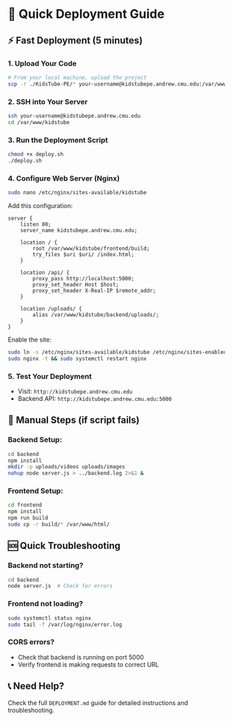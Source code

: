 # 🚀 Quick Deployment Guide

## ⚡ Fast Deployment (5 minutes)

### 1. Upload Your Code
```bash
# From your local machine, upload the project
scp -r ./KidsTube-PE/* your-username@kidstubepe.andrew.cmu.edu:/var/www/kidstube/
```

### 2. SSH into Your Server
```bash
ssh your-username@kidstubepe.andrew.cmu.edu
cd /var/www/kidstube
```

### 3. Run the Deployment Script
```bash
chmod +x deploy.sh
./deploy.sh
```

### 4. Configure Web Server (Nginx)
```bash
sudo nano /etc/nginx/sites-available/kidstube
```

Add this configuration:
```nginx
server {
    listen 80;
    server_name kidstubepe.andrew.cmu.edu;

    location / {
        root /var/www/kidstube/frontend/build;
        try_files $uri $uri/ /index.html;
    }

    location /api/ {
        proxy_pass http://localhost:5000;
        proxy_set_header Host $host;
        proxy_set_header X-Real-IP $remote_addr;
    }

    location /uploads/ {
        alias /var/www/kidstube/backend/uploads/;
    }
}
```

Enable the site:
```bash
sudo ln -s /etc/nginx/sites-available/kidstube /etc/nginx/sites-enabled/
sudo nginx -t && sudo systemctl restart nginx
```

### 5. Test Your Deployment
- Visit: `http://kidstubepe.andrew.cmu.edu`
- Backend API: `http://kidstubepe.andrew.cmu.edu:5000`

## 🔧 Manual Steps (if script fails)

### Backend Setup:
```bash
cd backend
npm install
mkdir -p uploads/videos uploads/images
nohup node server.js > ../backend.log 2>&1 &
```

### Frontend Setup:
```bash
cd frontend
npm install
npm run build
sudo cp -r build/* /var/www/html/
```

## 🆘 Quick Troubleshooting

### Backend not starting?
```bash
cd backend
node server.js  # Check for errors
```

### Frontend not loading?
```bash
sudo systemctl status nginx
sudo tail -f /var/log/nginx/error.log
```

### CORS errors?
- Check that backend is running on port 5000
- Verify frontend is making requests to correct URL

## 📞 Need Help?
Check the full `DEPLOYMENT.md` guide for detailed instructions and troubleshooting. 
